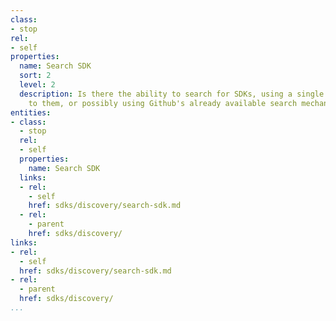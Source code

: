```yaml
---
class:
- stop
rel:
- self
properties:
  name: Search SDK
  sort: 2
  level: 2
  description: Is there the ability to search for SDKs, using a single index dedicated
    to them, or possibly using Github's already available search mechanisms.
entities:
- class:
  - stop
  rel:
  - self
  properties:
    name: Search SDK
  links:
  - rel:
    - self
    href: sdks/discovery/search-sdk.md
  - rel:
    - parent
    href: sdks/discovery/
links:
- rel:
  - self
  href: sdks/discovery/search-sdk.md
- rel:
  - parent
  href: sdks/discovery/
...
```

